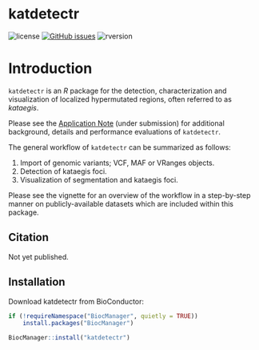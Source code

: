 # katdetectr

![license](https://img.shields.io/badge/license-GPL--3-blue.svg) [![GitHub issues](https://img.shields.io/github/issues/ErasmusMC-CCBC/katdetectr.svg)]() ![rversion](https://img.shields.io/badge/R%20version-%3E4.1.0-lightgrey.svg)

# Introduction

`katdetectr` is an *R* package for the detection, characterization and visualization of localized hypermutated regions, often referred to as *kataegis*.

Please see the [Application Note](https://www.google.com) (under submission) for additional background, details and performance evaluations of `katdetectr`.

The general workflow of `katdetectr` can be summarized as follows:

1. Import of genomic variants; VCF, MAF or VRanges objects.
2. Detection of kataegis foci.
3. Visualization of segmentation and kataegis foci.

Please see the vignette for an overview of the workflow in a step-by-step manner on publicly-available datasets which are included within this package.


## Citation

Not yet published.


## Installation

Download katdetectr from BioConductor:
```R
if (!requireNamespace("BiocManager", quietly = TRUE))
    install.packages("BiocManager")

BiocManager::install("katdetectr")

```
